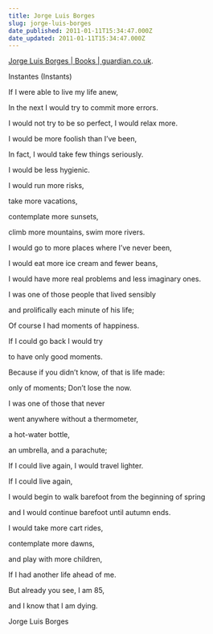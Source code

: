 ```yaml
---
title: Jorge Luis Borges
slug: jorge-luis-borges
date_published: 2011-01-11T15:34:47.000Z
date_updated: 2011-01-11T15:34:47.000Z
---
```


[Jorge Luis Borges | Books | guardian.co.uk](http://www.guardian.co.uk/books/2008/jun/10/jorgeluisborges).

Instantes (Instants)

If I were able to live my life anew,

In the next I would try to commit more errors.

I would not try to be so perfect, I would relax more.

I would be more foolish than I’ve been,

In fact, I would take few things seriously.

I would be less hygienic.

I would run more risks,

take more vacations,

contemplate more sunsets,

climb more mountains, swim more rivers.

I would go to more places where I’ve never been,

I would eat more ice cream and fewer beans,

I would have more real problems and less imaginary ones.

I was one of those people that lived sensibly

and prolifically each minute of his life;

Of course I had moments of happiness.

If I could go back I would try

to have only good moments.

Because if you didn’t know, of that is life made:

only of moments; Don’t lose the now.

I was one of those that never

went anywhere without a thermometer,

a hot-water bottle,

an umbrella, and a parachute;

If I could live again, I would travel lighter.

If I could live again,

I would begin to walk barefoot from the beginning of spring

and I would continue barefoot until autumn ends.

I would take more cart rides,

contemplate more dawns,

and play with more children,

If I had another life ahead of me.

But already you see, I am 85,

and I know that I am dying.

Jorge Luis Borges
